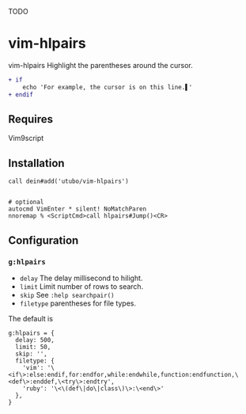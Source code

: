 TODO

# vim-hlpairs

vim-hlpairs Highlight the parentheses around the cursor.

```diff
+ if
    echo 'For example, the cursor is on this line.▌'
+ endif
```

## Requires

Vim9script

## Installation

```vim
call dein#add('utubo/vim-hlpairs')


# optional
autocmd VimEnter * silent! NoMatchParen
nnoremap % <ScriptCmd>call hlpairs#Jump()<CR>
```

## Configuration

### `g:hlpairs`

- `delay` The delay millisecond to hilight.
- `limit` Limit number of rows to search.
- `skip` See `:help searchpair()`
- `filetype` parentheses for file types.

The default is
```vimscript
g:hlpairs = {
  delay: 500,
  limit: 50,
  skip: '',
  filetype: {
    'vim': '\<if\>:else:endif,for:endfor,while:endwhile,function:endfunction,\<def\>:enddef,\<try\>:endtry',
    'ruby': '\<\(def\|do\|class\)\>:\<end\>'
  },
}
```


